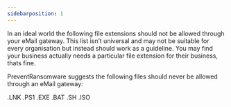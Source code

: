 ```yaml
---
sidebarposition: 1
---
```


In an ideal world the following file extensions should not be allowed through your eMail gateway. This list isn’t universal and may not be suitable for every organisation but instead should work as a guideline. You may find your business actually needs a particular file extension for their business, thats fine.

PreventRansomware suggests the following files should never be allowed through an eMail gateway:

.LNK
.PS1
.EXE
.BAT
.SH
.ISO  

